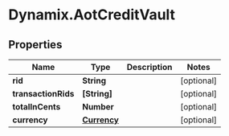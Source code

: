 # Dynamix.AotCreditVault

## Properties
Name | Type | Description | Notes
------------ | ------------- | ------------- | -------------
**rid** | **String** |  | [optional] 
**transactionRids** | **[String]** |  | [optional] 
**totalInCents** | **Number** |  | [optional] 
**currency** | [**Currency**](Currency.md) |  | [optional] 


